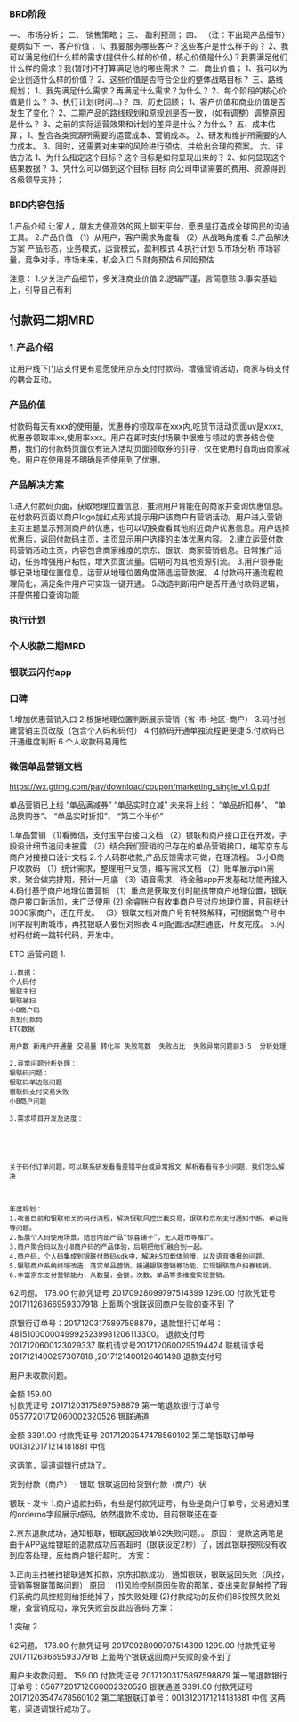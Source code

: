 ### BRD阶段
一、 市场分析；
二、 销售策略；
三、 盈利预测；
四、 （注：不出现产品细节）
提纲如下
一、客户价值；
1、我要服务哪些客户？这些客户是什么样子的？
2、我可以满足他们什么样的需求(提供什么样的价值，核心价值是什么)？我要满足他们什么样的需求？我(暂时)不打算满足他的哪些需求？
二、商业价值；
1、我可以为企业创造什么样的价值？
2、这些价值是否符合企业的整体战略目标？
三、路线规划；
1、我先满足什么需求？再满足什么需求？为什么？
2、每个阶段的核心价值是什么？
3、执行计划(时间…)？
四、历史回顾；
1、客户价值和商业价值是否发生了变化？
2、二期产品的路线规划和原规划是否一致，（如有调整）调整原因是什么？
3、之前的实际运营效果和计划的差异是什么？为什么？
五、成本估算；
1、整合各类资源所需要的运营成本、营销成本。
2、研发和维护所需要的人力成本。
3、同时，还需要对未来的风险进行预估，并给出合理的预案。
六、评估方法
1、为什么指定这个目标？这个目标是如何显现出来的？
2、如何显现这个结果数据？
3、凭什么可以做到这个目标
目标
向公司申请需要的费用、资源得到各级领导支持；

### BRD内容包括
1.产品介绍
让家人，朋友方便高效的网上聊天平台，愿景是打造成全球网民的沟通工具。
2.产品价值
（1）从用户，客户需求角度看
（2）从战略角度看
3.产品解决方案
产品形态，业务模式，运营模式，盈利模式
4.执行计划
5.市场分析
市场容量，竞争对手，市场未来，机会入口
5.财务预估
6.风险预估


注意：
1.少关注产品细节，多关注商业价值
2.逻辑严谨，言简意赅
3.事实基础上，引导自己有利

## 付款码二期MRD
### 1.产品介绍
让用户线下门店支付更有意愿使用京东支付付款码，增强营销活动，商家与码支付的耦合互动。
### 产品价值
付款码每天有xxx的使用量，优惠券的领取率在xxx内,吃货节活动页面uv是xxxx,优惠券领取率xx,使用率xxx。用户在即时支付场景中很难与领过的票券结合使用，我们的付款码页面仅有进入活动页面领取券的引导，仅在使用时自动由商家减免。用户在使用是不明确是否使用到了优惠。
### 产品解决方案
1.进入付款码页面，获取地理位置信息，推测用户肯能在的商家并查询优惠信息。在付款码页面以商户logo加红点形式提示用户该商户有营销活动。用户进入营销主页主题显示预测商户的优惠，也可以切换查看其他附近商户优惠信息。用户选择优惠后，返回付款码主页，主页显示用户选择的主体优惠内容。
2.建立运营付款码营销活动主页，内容包含商家维度的京东、银联、商家营销信息。日常推广活动，任务增强用户粘性，增大页面流量。后期可为其他资源引流。
3.用户领券能够记录地理位置信息，运营从地理位置角度筛选运营数据。
4.付款码开通流程梳理简化，满足条件用户可实现一键开通。
5.改造判断用户是否开通付款码逻辑，并提供接口查询功能
### 执行计划





### 个人收款二期MRD
### 银联云闪付app
### 口碑
1.增加优惠营销入口
2.根据地理位置判断展示营销（省-市-地区-商户）
3.码付创建营销主页改版（包含个人码和码付）
4.付款码开通单独流程更便捷
5.付款码已开通维度判断
6.个人收款码易用性

### 微信单品营销文档
https://wx.gtimg.com/pay/download/coupon/marketing_single_v1.0.pdf

单品营销已上线
“单品满减券”
“单品实时立减”
未来将上线：
“单品折扣券”、
“单品换购券”、
“单品实时折扣”、
“第二个半价”



1.单品营销
（1)看微信，支付宝平台接口文档
（2）银联和商户接口正在开发，字段设计细节追问未披露
（3）结合我们营销的已存在的单品营销接口，编写京东与商户对接接口设计文档
2.个人码群收款,产品反馈需求可做，在理流程。
3.小B商户收款码
（1）统计需求，整理用户反馈，编写需求文档
（2）账单展示pin需求，聚合做完排期，预计一月底
（3）语音需求，待金融app开发基础功能再接入
4.码付基于商户地理位置营销
（1）重点是获取支付时能携带商户地理位置，银联商户接口新添加，未广泛使用
 (2) 余睿账户有收集商户号对应地理位置，目前统计3000家商户，还在开发。
（3）银联文档对商户号有特殊解释，可根据商户号中间字段判断城市，再找银联人要份对照表
4.可配置活动栏通底，开发完成。
5.闪付码付统一跳转代码，开发中。



ETC 运营问题 
1.



    1.数据：
    个人码付
    银联主扫
    银联被扫
    小B商户码
    货到付款码
    ETC数据

    用户数 新用户开通量 交易量 转化率 失败笔数  失败占比  失败异常问题前3-5  分析处理

    2.异常问题分析处理：
    银联码问题：
    银联码单边账问题
    银联码支付交易失败
    小B商户问题

    3.需求项目开发及进度：





    关于码付订单问题，可以联系研发看看差错平台或异常报文 解析看看有多少问题，我们怎么解决



    年度规划：
    1.改善目前和银联相关的码付流程，解决银联风控拦截交易，银联和京东支付通知中断，单边账等问题。
    2.拓展个人码使用场景，结合内部产品“惊喜铺子”，无人超市等推广。
    3.商户聚合码以及小B商户码的产品体验，后期把他们融合到一起。
    4.商户码，个人码集成到银联付款码sdk中，解决H5加载体验慢，以及语音播报的问题。
    5.银联商户系统终端改造，落实单品营销。接通银联营销券功能，实现银联商户扫券核销。
    6.丰富京东支付营销能力，从数量，金额，次数，单品等多维度实现营销。






62问题。
178.00  付款凭证号 20170928099797514399
1299.00 付款凭证号 20171126366959307918
上面两个银联返回商户失败的查不到
了


原银行订单号：20171203175897598879，退款银行订单号：48151000000499925239981206113300。
退款支付号2017120600123029337  联机请求号2017120600295194424
联机请求号2017121400297307818  ,2017121400126461498 退款支付号



用户未收款问题。

金额 159.00  
付款凭证号 20171203175897598879
第一笔退款银行订单号 05677201712060002320526   银联通道



金额 3391.00 
付款凭证号 20171203547478560102
第二笔银联订单号 0013120171214181881   中信

这两笔，渠道调银行成功了。


货到付款（商户） - 银联
银联返回给货到付款（商户）状




银联 - 发卡
1.商户退款扫码，有些是付款凭证号，有些是商户订单号，交易通知里的orderno字段展示成码，依然退款不成功。目前银联还在查

2.京东退款成功，通知银联，银联返回收单62失败问题。。
原因：
提款这两笔是由于APP返给银联的退款成功应答超时（银联设定2秒）了，因此银联按照没有收到应答处理，反给商户银行超时。
方案：

3.正向主扫被扫银联通知扣款，京东扣款成功，通知银联，银联返回失败（风控，营销等银联策略问题）
原因：
(1)风险控制原因失败的那笔，查出来就是触控了我们系统的风控规则给拒绝掉了，按失败处理
(2)付款成功的反你们85按照失败处理，查营销成功，承兑失败会反此应答码
方案：


1.突破
2.






62问题。
178.00  付款凭证号 20170928099797514399
1299.00 付款凭证号 20171126366959307918
上面两个银联返回商户失败的查不到了




用户未收款问题。
159.00  付款凭证号 20171203175897598879
第一笔退款银行订单号：05677201712060002320526   银联通道
3391.00 付款凭证号 20171203547478560102
第二笔银联订单号：0013120171214181881   中信
这两笔，渠道调银行成功了。